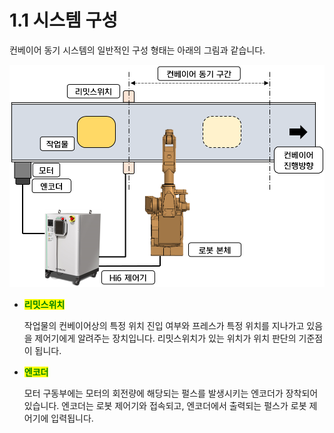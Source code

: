 # 1.1 시스템 구성

컨베이어 동기 시스템의 일반적인 구성 형태는 아래의 그림과 같습니다.

![](../.gitbook/assets/image9.png)

*   <mark style="color:green;">**리밋스위치**</mark>

    작업물의 컨베이어상의 특정 위치 진입 여부와 프레스가 특정 위치를 지나가고 있음을 제어기에게 알려주는 장치입니다. 리밋스위치가 있는 위치가 위치 판단의 기준점이 됩니다.

    &#x20;
*   <mark style="color:green;">**엔코더**</mark>

    모터 구동부에는 모터의 회전량에 해당되는 펄스를 발생시키는 엔코더가 장착되어 있습니다. 엔코더는 로봇 제어기와 접속되고, 엔코더에서 출력되는 펄스가 로봇 제어기에 입력됩니다.
